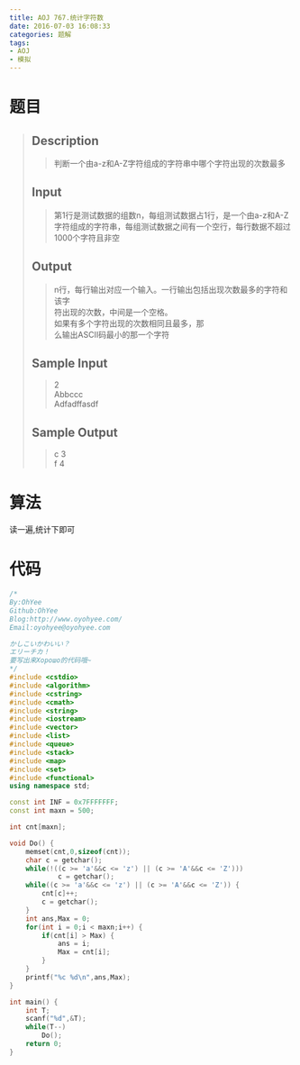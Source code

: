 ```yaml
---
title: AOJ 767.统计字符数
date: 2016-07-03 16:08:33
categories: 题解
tags:
- AOJ
- 模拟
---
```

# 题目
> ## Description  
>> 判断一个由a-z和A-Z字符组成的字符串中哪个字符出现的次数最多  
>  <!--more-->
> ## Input  
>> 第1行是测试数据的组数n，每组测试数据占1行，是一个由a-z和A-Z字符组成的字符串，每组测试数据之间有一个空行，每行数据不超过1000个字符且非空  
>  
> ## Output  
>> n行，每行输出对应一个输入。一行输出包括出现次数最多的字符和该字  
>> 符出现的次数，中间是一个空格。   
>> 如果有多个字符出现的次数相同且最多，那  
>> 么输出ASCII码最小的那一个字符  
>  
> ## Sample Input  
>> 2  
>> Abbccc  
>> Adfadffasdf  
>  
> ## Sample Output  
>> c 3  
>> f 4  

# 算法
读一遍,统计下即可  

# 代码
```cpp 统计字符数 https://github.com/OhYee/ACM.github.io/blob/master/AOJ/767.%E7%BB%9F%E8%AE%A1%E5%AD%97%E7%AC%A6%E6%95%B0.cpp 代码备份
/*
By:OhYee
Github:OhYee
Blog:http://www.oyohyee.com/
Email:oyohyee@oyohyee.com

かしこいかわいい？
エリーチカ！
要写出来Хорошо的代码哦~
*/
#include <cstdio>
#include <algorithm>
#include <cstring>
#include <cmath>
#include <string>
#include <iostream>
#include <vector>
#include <list>
#include <queue>
#include <stack>
#include <map>
#include <set>
#include <functional>
using namespace std;

const int INF = 0x7FFFFFFF;
const int maxn = 500;

int cnt[maxn];

void Do() {
	memset(cnt,0,sizeof(cnt));
	char c = getchar();
	while(!((c >= 'a'&&c <= 'z') || (c >= 'A'&&c <= 'Z')))
			c = getchar();
	while((c >= 'a'&&c <= 'z') || (c >= 'A'&&c <= 'Z')) {
		cnt[c]++;
		c = getchar();
	}
	int ans,Max = 0;
	for(int i = 0;i < maxn;i++) {
		if(cnt[i] > Max) {
			ans = i;
			Max = cnt[i];
		}
	}
	printf("%c %d\n",ans,Max);
}

int main() {
	int T;
	scanf("%d",&T);
	while(T--)
		Do();
	return 0;
}

```